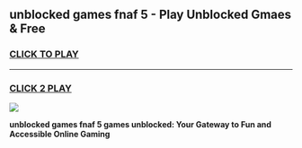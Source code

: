 
## unblocked games fnaf 5 - Play Unblocked Gmaes & Free
<h3>
<a href="https://news.freeplayer.one?title=unblocked_games_fnaf_5&ref=23F">CLICK TO PLAY</a></h3>
<hr>

<h3>
<a href="https://news.freeplayer.one?title=unblocked_games_fnaf_5&ref=23F">CLICK 2 PLAY</a>
  
</h3>

<a href="https://news.freeplayer.one?title=unblocked_games_fnaf_5&ref=23F/"><img src="https://clearcache.store/games.png"></a>


**unblocked games fnaf 5 games unblocked: Your Gateway to Fun and Accessible Online Gaming**
